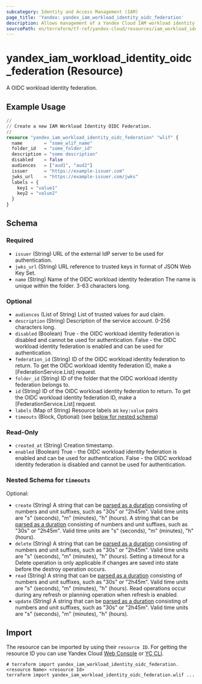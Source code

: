 ```yaml
---
subcategory: Identity and Access Management (IAM)
page_title: 'Yandex: yandex_iam_workload_identity_oidc_federation'
description: Allows management of a Yandex Cloud IAM workload identity OIDC federations.
sourcePath: en/terraform/tf-ref/yandex-cloud/resources/iam_workload_identity_oidc_federation.md
---
```


# yandex_iam_workload_identity_oidc_federation (Resource)

A OIDC workload identity federation.

## Example Usage

```terraform
//
// Create a new IAM Workload Identity OIDC Federation.
//
resource "yandex_iam_workload_identity_oidc_federation" "wlif" {
  name        = "some_wlif_name"
  folder_id   = "some_folder_id"
  description = "some description"
  disabled    = false
  audiences   = ["aud1", "aud2"]
  issuer      = "https://example-issuer.com"
  jwks_url    = "https://example-issuer.com/jwks"
  labels = {
    key1 = "value1"
    key2 = "value2"
  }
}
```

<!-- schema generated by tfplugindocs -->
## Schema

### Required

- `issuer` (String) URL of the external IdP server to be used for authentication.
- `jwks_url` (String) URL reference to trusted keys in format of JSON Web Key Set.
- `name` (String) Name of the OIDC workload identity federation
 The name is unique within the folder. 3-63 characters long.

### Optional

- `audiences` (List of String) List of trusted values for aud claim.
- `description` (String) Description of the service account. 0-256 characters long.
- `disabled` (Boolean) True - the OIDC workload identity federation is disabled and cannot be used for authentication.
 False - the OIDC workload identity federation is enabled and can be used for authentication.
- `federation_id` (String) ID of the OIDC workload identity federation to return.
 To get the OIDC workload identity federation ID, make a [FederationService.List] request.
- `folder_id` (String) ID of the folder that the OIDC workload identity federation belongs to.
- `id` (String) ID of the OIDC workload identity federation to return.
 To get the OIDC workload identity federation ID, make a [FederationService.List] request.
- `labels` (Map of String) Resource labels as `` key:value `` pairs
- `timeouts` (Block, Optional) (see [below for nested schema](#nestedblock--timeouts))

### Read-Only

- `created_at` (String) Creation timestamp.
- `enabled` (Boolean) True - the OIDC workload identity federation is enabled and can be used for authentication.
 False - the OIDC workload identity federation is disabled and cannot be used for authentication.

<a id="nestedblock--timeouts"></a>
### Nested Schema for `timeouts`

Optional:

- `create` (String) A string that can be [parsed as a duration](https://pkg.go.dev/time#ParseDuration) consisting of numbers and unit suffixes, such as "30s" or "2h45m". Valid time units are "s" (seconds), "m" (minutes), "h" (hours). A string that can be [parsed as a duration](https://pkg.go.dev/time#ParseDuration) consisting of numbers and unit suffixes, such as "30s" or "2h45m". Valid time units are "s" (seconds), "m" (minutes), "h" (hours).
- `delete` (String) A string that can be [parsed as a duration](https://pkg.go.dev/time#ParseDuration) consisting of numbers and unit suffixes, such as "30s" or "2h45m". Valid time units are "s" (seconds), "m" (minutes), "h" (hours). Setting a timeout for a Delete operation is only applicable if changes are saved into state before the destroy operation occurs.
- `read` (String) A string that can be [parsed as a duration](https://pkg.go.dev/time#ParseDuration) consisting of numbers and unit suffixes, such as "30s" or "2h45m". Valid time units are "s" (seconds), "m" (minutes), "h" (hours). Read operations occur during any refresh or planning operation when refresh is enabled.
- `update` (String) A string that can be [parsed as a duration](https://pkg.go.dev/time#ParseDuration) consisting of numbers and unit suffixes, such as "30s" or "2h45m". Valid time units are "s" (seconds), "m" (minutes), "h" (hours).




## Import

The resource can be imported by using their `resource ID`. For getting the resource ID you can use Yandex Cloud [Web Console](https://console.yandex.cloud) or [YC CLI](https://yandex.cloud/docs/cli/quickstart).

```shell
# terraform import yandex_iam_workload_identity_oidc_federation.<resource Name> <resource Id>
terraform import yandex_iam_workload_identity_oidc_federation.wlif ...
```
